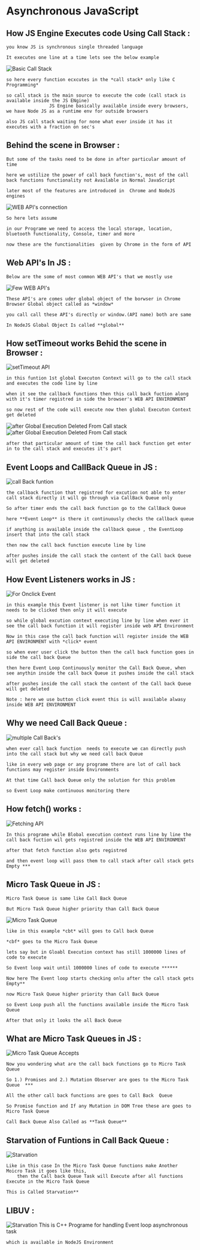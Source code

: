 # Asynchronous JavaScript

## How JS Engine Executes code Using Call Stack :

    you know JS is synchronous single threaded language

    It executes one line at a time lets see the below example

   ![Basic Call Stack](https://github.com/Ranjith54321/JavaScript/blob/main/Pillar/AysncJS_and_EventLoop/images/1.jpg)

    so here every function ecxcutes in the *call stack* only like C Programming*

    so call stack is the main source to execute the code (call stack is available inside the JS ENgine) 
                    JS Engine basically available inside every browsers, we have Node JS as a runtime env for outside browsers

    also JS call stack waiting for none what ever inside it has it executes with a fraction on sec's


## Behind the scene in Browser : 

    But some of the tasks need to be done in after particular amount of time 

    here we ustilize the power of call back function's, most of the call back functions functionality not Available in Normal JavaScript

    later most of the features are introduced in  Chrome and NodeJS engines 

  ![WEB API's connection](https://github.com/Ranjith54321/JavaScript/blob/main/Pillar/AysncJS_and_EventLoop/images/2.jpg) 

    So here lets assume

    in our Programe we need to access the local storage, location, bluetooth functionality, Console, timer and more 

    now these are the functionalities  given by Chrome in the form of API 

## Web API's In JS :

    Below are the some of most common WEB API's that we mostly use 

   ![Few WEB API's](https://github.com/Ranjith54321/JavaScript/blob/main/Pillar/AysncJS_and_EventLoop/images/3.jpg) 

    These API's are comes uder global object of the borwser in Chrome Browser Global object called as *window*

    you call call these API's directly or window.(API name) both are same 

    In NodeJS Global Object Is called **global**

## How setTimeout works Behid the scene in Browser :

   ![setTimeout API](https://github.com/Ranjith54321/JavaScript/blob/main/Pillar/AysncJS_and_EventLoop/images/4.jpg)

    in this funtion 1st global Executon Context will go to the call stack and executes the code line by line 

    when it see the callback functions then this call back fuction along with it's timer registred in side the browser's WEB API ENVIRONMENT

    so now rest of the code will execute now then global Executon Context get deleted 

   ![after Global Execution Deleted From Call stack](https://github.com/Ranjith54321/JavaScript/blob/main/Pillar/AysncJS_and_EventLoop/images/5.jpg)
   ![after Global Execution Deleted From Call stack](https://github.com/Ranjith54321/JavaScript/blob/main/Pillar/AysncJS_and_EventLoop/images/6.jpg)

    after that particular amount of time the call back function get enter in to the call stack and executes it's part

## Event Loops and CallBack Queue in JS :

   ![call Back funtion](https://github.com/Ranjith54321/JavaScript/blob/main/Pillar/AysncJS_and_EventLoop/images/7.jpg)

    the callback function that registred for excution not able to enter call stack directly it will go through via CallBack Queue only

    So after timer ends the call back function go to the CallBack Queue 

    here **Event Loop** is there it continuously checks the callback queue 

    if anything is available inside the callback queue , the EventLoop insert that into the call stack

    then now the call back function execute line by line

    after pushes inside the call stack the content of the Call back Queue will get deleted 

## How Event Listeners works in JS :

   ![For Onclick Event](https://github.com/Ranjith54321/JavaScript/blob/main/Pillar/AysncJS_and_EventLoop/images/8.jpg) 

    in this example this Event listener is not like timer function it needs to be clicked then only it will execute 

    so while global excution context executing line by line when ever it see the call back function it will register inside web API Environment

    Now in this case the call back function will register inside the WEB API ENVIRONMENT with *click* event

    so when ever user click the button then the call back function goes in side the call back Queue

    then here Event Loop Continuously monitor the Call Back Queue, when see anythin inside the call back Queue it pushes inside the call stack

    after pushes inside the call stack the content of the Call back Queue will get deleted 

    Note : here we use button click event this is will available alwasy inside WEB API ENVIRONMENT 


## Why we need Call Back Queue :

   ![multiple Call Back's](https://github.com/Ranjith54321/JavaScript/blob/main/Pillar/AysncJS_and_EventLoop/images/9.jpg)

    when ever call back function  needs to execute we can directly push into the call stack but why we need call back Queue

    like in every web page or any programe there are lot of call back functions may register inside Environments

    At that time Call back Queue only the solution for this problem

    so Event Loop make continuous monitoring there 

## How fetch() works :

   ![Fetching API](https://github.com/Ranjith54321/JavaScript/blob/main/Pillar/AysncJS_and_EventLoop/images/10.jpg)

    In this programe while Blobal execution context runs line by line the call back fuction wil gets registred inside the WEB API ENVIRONMENT

    after that fetch function also gets registred 

    and then event loop will pass them to call stack after call stack gets Empty ***

## Micro Task Queue in JS :

    Micro Task Queue is same like Call Back Queue 

    But Micro Task Queue higher priority than Call Back Queue 

   ![Micro Task Queue](https://github.com/Ranjith54321/JavaScript/blob/main/Pillar/AysncJS_and_EventLoop/images/11.jpg)


    like in this example *cbt* will goes to Call back Queue

    *cbf* goes to the Micro Task Queue 

    lets say but in Gloabl Execution context has still 1000000 lines of code to execute 

    So Event loop wait until 1000000 lines of code to execute ******

    Now here The Event loop starts checking onlu after the call stack gets Empty**

    now Micro Task Queue higher priority than Call Back Queue 

    so Event Loop push all the functions available inside the Micro Task Queue 

    After that only it looks the all Back Queue

## What are Micro Task Queues in JS :

   ![Micro Task Queue Accepts](https://github.com/Ranjith54321/JavaScript/blob/main/Pillar/AysncJS_and_EventLoop/images/12.jpg)

    Now you wondering what are the call back functions go to Micro Task Queue 

    So 1.) Promises and 2.) Mutation Observer are goes to the Micro Task Queue  ***

    All the other call back functions are goes to Call Back  Queue 

    So Promise function and If any Mutation in DOM Tree these are goes to Micro Task Queue

    Call Back Queue Also Called as **Task Queue**

## Starvation of Funtions in Call Back Queue :

   ![Starvation](https://github.com/Ranjith54321/JavaScript/blob/main/Pillar/AysncJS_and_EventLoop/images/13.jpg)

    Like in this case In the Micro Task Queue functions make Another Moicro Task it goes like this,
        then the Call back Queue Task will Execute after all functions Execute in the Micro Task Queue
    
    This is Called Starvation**


## LIBUV :
    
![Starvation](https://github.com/Ranjith54321/JavaScript/blob/main/Pillar/AysncJS_and_EventLoop/images/LIBUV_JSENGINE.JPG)
    This is C++ Programe for handling Event loop asynchronous task 

    which is available in NodeJS Environment 

    










    



